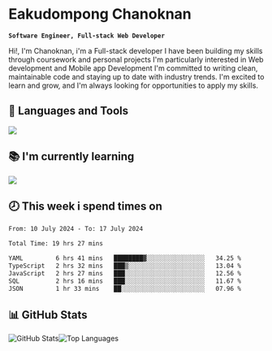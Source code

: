 # Eakudompong Chanoknan

**`Software Engineer, Full-stack Web Developer`**

<p>Hi!, I'm Chanoknan, i'm a Full-stack developer I have been building my skills
through coursework and personal projects I'm particularly interested in Web development
and Mobile app Development I'm committed to writing clean, maintainable
code and staying up to date with industry trends. I'm excited to learn
and grow, and I'm always looking for opportunities to apply my skills.</p>

## 🔧 Languages and Tools

  <a href="https://skillicons.dev">
    <img src="https://skillicons.dev/icons?i=typescript,javascript,html,css,php,java,python,laravel,nodejs,mongodb,react,nextjs,tailwind,mysql,planetscale,postgres,firebase&perline=9" />
  </a>
  
## 📚 I'm currently learning
  <a href="https://skillicons.dev">
    <img src="https://skillicons.dev/icons?i=go,rust,kotlin,androidstudio,graphql,docker,kubernetes,gcp,aws" />
  </a>

## 🕗 This week i spend times on

<!--START_SECTION:waka-->

```txt
From: 10 July 2024 - To: 17 July 2024

Total Time: 19 hrs 27 mins

YAML         6 hrs 41 mins   ████████▓░░░░░░░░░░░░░░░░   34.25 %
TypeScript   2 hrs 32 mins   ███▒░░░░░░░░░░░░░░░░░░░░░   13.04 %
JavaScript   2 hrs 27 mins   ███░░░░░░░░░░░░░░░░░░░░░░   12.56 %
SQL          2 hrs 16 mins   ███░░░░░░░░░░░░░░░░░░░░░░   11.67 %
JSON         1 hr 33 mins    ██░░░░░░░░░░░░░░░░░░░░░░░   07.96 %
```

<!--END_SECTION:waka-->

## 📊 GitHub Stats

<p style="display: flex">
  <img alt="GitHub Stats" src="https://github-readme-stats.vercel.app/api?username=EC-9624&show_icons=true&theme=gruvbox&count_private=true"/>
  <img alt="Top Languages" src="https://github-readme-stats.vercel.app/api/top-langs/?username=EC-9624&layout=compact&theme=gruvbox" />  
</p>
